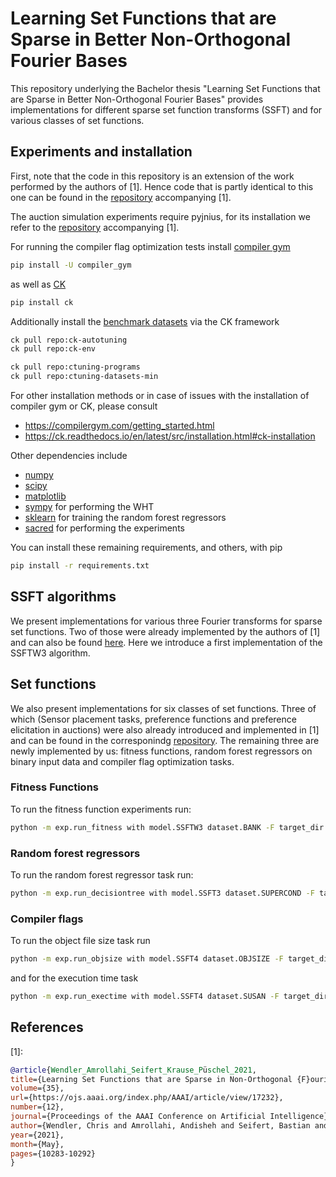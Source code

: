 # Learning Set Functions that are Sparse in Better Non-Orthogonal Fourier Bases


This repository underlying the Bachelor thesis "Learning Set Functions that are Sparse in Better Non-Orthogonal Fourier Bases" provides implementations for different sparse set function transforms (SSFT) and for various classes of set functions.

## Experiments and installation

First, note that the code in this repository is an extension of the work performed by the authors of \[1\]. Hence code that is partly identical to this one can be found in the [repository](https://github.com/chrislybaer/aaai-ssft) accompanying \[1\].

The auction simulation experiments require pyjnius, for its installation we refer to the [repository](https://github.com/chrislybaer/aaai-ssft) accompanying \[1\].

For running the compiler flag optimization tests install [compiler gym](https://compilergym.com/index.html)
```bash
pip install -U compiler_gym
```
as well as [CK](https://ck.readthedocs.io/en/latest/index.html)
```bash
pip install ck
```
Additionally install the [benchmark datasets](https://github.com/ctuning/ctuning-programs) via the CK framework
```bash
ck pull repo:ck-autotuning
ck pull repo:ck-env

ck pull repo:ctuning-programs
ck pull repo:ctuning-datasets-min
```

For other installation methods or in case of issues with the installation of compiler gym or CK, please consult
* https://compilergym.com/getting_started.html 
* https://ck.readthedocs.io/en/latest/src/installation.html#ck-installation

Other dependencies include
* [numpy](https://numpy.org/)
* [scipy](https://scipy.org/)
* [matplotlib](https://matplotlib.org/)
* [sympy](https://www.sympy.org/en/index.html) for performing the WHT
* [sklearn](https://scikit-learn.org/stable/) for training the random forest regressors
* [sacred](https://sacred.readthedocs.io/en/stable/index.html) for performing the experiments

You can install these remaining requirements, and others, with pip

```bash
pip install -r requirements.txt
```

## SSFT algorithms

We present implementations for various three Fourier transforms for sparse set functions. Two of those were already implemented by the authors of [1] and can also be found [here](https://github.com/chrislybaer/aaai-ssft). Here we introduce a first implementation of the SSFTW3 algorithm.


## Set functions 

We also present implementations for six classes of set functions. Three of which (Sensor placement tasks, preference functions and preference elicitation in auctions) were also already introduced and implemented in [1] and can be found in the corresponindg [repository](https://github.com/chrislybaer/aaai-ssft). The remaining three are newly implemented by us: fitness functions, random forest regressors on binary input data and compiler flag optimization tasks. 

### Fitness Functions 

To run the fitness function experiments run:

```bash
python -m exp.run_fitness with model.SSFTW3 dataset.BANK -F target_dir 
```

### Random forest regressors

To run the random forest regressor task run:

```bash
python -m exp.run_decisiontree with model.SSFT3 dataset.SUPERCOND -F target_dir 
```

### Compiler flags

To run the object file size task run

```bash
python -m exp.run_objsize with model.SSFT4 dataset.OBJSIZE -F target_dir 
```
and for the execution time task

```bash
python -m exp.run_exectime with model.SSFT4 dataset.SUSAN -F target_dir 
```

## References
\[1\]: 
```bibtex
@article{Wendler_Amrollahi_Seifert_Krause_Püschel_2021, 
title={Learning Set Functions that are Sparse in Non-Orthogonal {F}ourier Bases}, 
volume={35}, 
url={https://ojs.aaai.org/index.php/AAAI/article/view/17232}, 
number={12}, 
journal={Proceedings of the AAAI Conference on Artificial Intelligence}, 
author={Wendler, Chris and Amrollahi, Andisheh and Seifert, Bastian and Krause, Andreas and P{\"u}schel, Markus}, 
year={2021}, 
month={May}, 
pages={10283-10292}
}
```